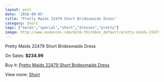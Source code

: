 ```yaml
---
layout: post
date: '2016-09-05'
title: "Pretty Maids 22479 Short Bridesmaids Dress"
category: Short
tags: ["maids","special","short","dresses","pretty"]
image: http://www.eudances.com/6216-thickbox_default/pretty-maids-22479-short-bridesmaids-dress.jpg
---
```

Pretty Maids 22479 Short Bridesmaids Dress

On Sales: **$234.99**
<a href="https://www.eudances.com/en/short/2230-pretty-maids-22479-short-bridesmaids-dress.html"><amp-img layout="responsive" width="600" height="600" src="//www.eudances.com/6216-thickbox_default/pretty-maids-22479-short-bridesmaids-dress.jpg" alt="Pretty Maids 22479 Short Bridesmaids Dress 0" /></a>
<a href="https://www.eudances.com/en/short/2230-pretty-maids-22479-short-bridesmaids-dress.html"><amp-img layout="responsive" width="600" height="600" src="//www.eudances.com/6217-thickbox_default/pretty-maids-22479-short-bridesmaids-dress.jpg" alt="Pretty Maids 22479 Short Bridesmaids Dress 1" /></a>

Buy it: [Pretty Maids 22479 Short Bridesmaids Dress](https://www.eudances.com/en/short/2230-pretty-maids-22479-short-bridesmaids-dress.html "Pretty Maids 22479 Short Bridesmaids Dress")

View more: [Short](https://www.eudances.com/en/25-short "Short")